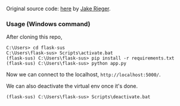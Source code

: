 Original source code: [here](https://github.com/jakerieger/FlaskIntroduction) by [Jake Rieger](https://github.com/jakerieger).

### Usage (Windows command)
After cloning this repo,
```
C:\Users> cd flask-sus
C:\Users\flask-sus> Scripts\activate.bat
(flask-sus) C:\Users\flask-sus> pip install -r requirements.txt
(flask-sus) C:\Users\flask-sus> python app.py
```
Now we can connect to the localhost, `http://localhost:5000/`.

We can also deactivate the virtual env once it's done.
```
(flask-sus) C:\Users\flask-sus> Scripts\deactivate.bat
```
